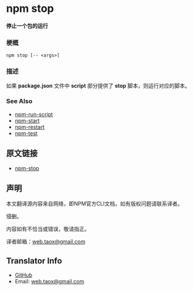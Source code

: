# npm stop

**停止一个包的运行**

### 梗概

```shell
npm stop [-- <args>]
```

### 描述

如果 **package.json** 文件中 **script** 部分提供了 **stop** 脚本，则运行对应的脚本。

### See Also

* [npm-run-script](https://NinjiaHub.github.io/NPM-CLI-Commands/docs/npm-run-script "npm-run-script")
* [npm-start](https://NinjiaHub.github.io/NPM-CLI-Commands/docs/npm-start "npm-start")
* [npm-restart](https://NinjiaHub.github.io/NPM-CLI-Commands/docs/npm-restart "npm-restart")
* [npm-test](https://NinjiaHub.github.io/NPM-CLI-Commands/docs/npm-test "npm-test")

## 原文链接

* [npm-stop](https://docs.npmjs.com/cli/stop "npm-stop")

## 声明

本文翻译源内容来自网络，即NPM官方CLI文档，如有版权问题请联系译者。

侵删。

内容如有不恰当或错误，敬请指正。

译者邮箱：<web.taox@gmail.com>

## Translator Info

* [GitHub](https://github.com/Tao-Quixote)
* Email: <web.taox@gmail.com>
